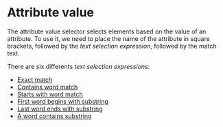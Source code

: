 
# Attribute value 

The attribute value selector selects elements based on the value of an attribute. To use it, we need to place the name of the attribute in square brackets, followed by the _text selection expression_, followed by the match text.  

There are six differents _text selection expressions_:

- [Exact match](#exactMatch)
- [Contains word match](#containsWordMatch)
- [Starts with word match](#startsWithWordMatch)
- [First word begins with substring](#firstWordMatch)
- [Last word ends with substring](#lastWordMatch)
- [A word contains substring](#wordContainsMatch)